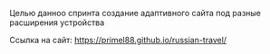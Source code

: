 Целью данноо спринта создание адаптивного сайта под разные расширения устройства

Ссылка на сайт: https://primel88.github.io/russian-travel/